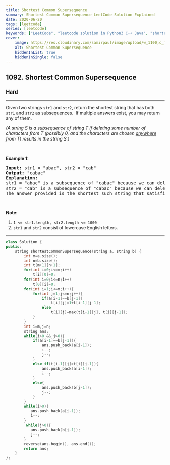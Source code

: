 ```yaml
---
title: Shortest Common Supersequence
summary: Shortest Common Supersequence LeetCode Solution Explained
date: 2020-06-20
tags: [leetcode]
series: [leetcode]
keywords: ["LeetCode", "leetcode solution in Python3 C++ Java", "shortest-common-supersequence LeetCode Solution Explained"]
cover:
    image: https://res.cloudinary.com/samirpaul/image/upload/w_1100,c_fit,co_rgb:FFFFFF,l_text:Arial_75_bold:Shortest Common Supersequence - Solution Explained/problem-solving.webp
    alt: Shortest Common Supersequence
    hiddenInList: true
    hiddenInSingle: false
---
```



<h2>1092. Shortest Common Supersequence </h2><h3>Hard</h3><hr><div><p>Given two strings <code>str1</code> and <code>str2</code>,&nbsp;return the shortest string that has both <code>str1</code>&nbsp;and <code>str2</code>&nbsp;as subsequences.&nbsp;&nbsp;If multiple answers exist, you may return any of them.</p>

<p><em>(A string S is a subsequence of string T if deleting some number of characters from T (possibly 0, and the characters are chosen <u>anywhere</u> from T) results in the string S.)</em></p>

<p>&nbsp;</p>

<p><strong>Example 1:</strong></p>

<pre><strong>Input: </strong>str1 = <span id="example-input-1-1">"abac"</span>, str2 = <span id="example-input-1-2">"cab"</span>
<strong>Output: </strong><span id="example-output-1">"cabac"</span>
<strong>Explanation: </strong>
str1 = "abac" is a subsequence of "cabac" because we can delete the first "c".
str2 = "cab" is a subsequence of "cabac" because we can delete the last "ac".
The answer provided is the shortest such string that satisfies these properties.
</pre>

<p>&nbsp;</p>

<p><strong>Note:</strong></p>

<ol>
	<li><code>1 &lt;= str1.length, str2.length &lt;= 1000</code></li>
	<li><code>str1</code> and <code>str2</code> consist of lowercase English letters.</li>
</ol>
</div>

---




```cpp
class Solution {
public:
    string shortestCommonSupersequence(string a, string b) {
        int m=a.size();
        int n=b.size();
        int t[m+1][n+1];
        for(int i=0;i<=m;i++)
            t[i][0]=0;
        for(int i=0;i<=n;i++)
            t[0][i]=0;
        for(int i=1;i<=m;i++){
            for(int j=1;j<=n;j++){
                if(a[i-1]==b[j-1])
                    t[i][j]=1+t[i-1][j-1];
                else
                    t[i][j]=max(t[i-1][j], t[i][j-1]);
            }
        }
        int i=m,j=n;
        string ans;
        while(i>0 && j>0){
            if(a[i-1]==b[j-1]){
                ans.push_back(a[i-1]);
                i--;
                j--;
            }
            else if(t[i-1][j]>t[i][j-1]){
                ans.push_back(a[i-1]);
                i--;
            }
            else{
                ans.push_back(b[j-1]);
                j--;
            }   
        }
        while(i>0){
           ans.push_back(a[i-1]);
           i--; 
        }
         while(j>0){
           ans.push_back(b[j-1]);
           j--; 
        }
        reverse(ans.begin(), ans.end());
        return ans;
    }
};
```
